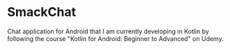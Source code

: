 # SmackChat
Chat application for Android that I am currently developing in Kotlin by following the course "Kotlin for Android: Beginner to Advanced" on Udemy.
